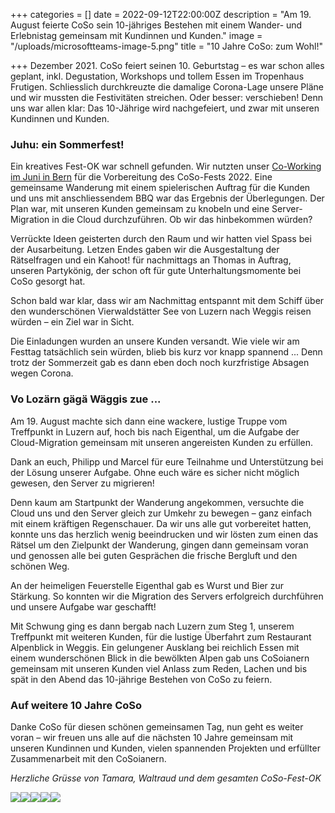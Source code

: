 +++
categories = []
date = 2022-09-12T22:00:00Z
description = "Am 19. August feierte CoSo sein 10-jähriges Bestehen mit einem Wander- und Erlebnistag gemeinsam mit Kundinnen und Kunden."
image = "/uploads/microsoftteams-image-5.png"
title = "10 Jahre CoSo: zum Wohl!"

+++
Dezember 2021. CoSo feiert seinen 10. Geburtstag – es war schon alles geplant, inkl. Degustation, Workshops und tollem Essen im Tropenhaus Frutigen. Schliesslich durchkreuzte die damalige Corona-Lage unsere Pläne und wir mussten die Festivitäten streichen. Oder besser: verschieben! Denn uns war allen klar: Das 10-Jährige wird nachgefeiert, und zwar mit unseren Kundinnen und Kunden. 

### Juhu: ein Sommerfest!

Ein kreatives Fest-OK war schnell gefunden. Wir nutzten unser [Co-Working im Juni in Bern](https://www.corporatesoftware.ch/blog/coworking-im-gemutlichen-effinger-in-bern/ "mehr erfahren zu unserem Co-Working in Bern") für die Vorbereitung des CoSo-Fests 2022. Eine gemeinsame Wanderung mit einem spielerischen Auftrag für die Kunden und uns mit anschliessendem BBQ war das Ergebnis der Überlegungen. Der Plan war, mit unseren Kunden gemeinsam zu knobeln und eine Server-Migration in die Cloud durchzuführen. Ob wir das hinbekommen würden? 

Verrückte Ideen geisterten durch den Raum und wir hatten viel Spass bei der Ausarbeitung. Letzen Endes gaben wir die Ausgestaltung der Rätselfragen und ein Kahoot! für nachmittags an Thomas in Auftrag, unseren Partykönig, der schon oft für gute Unterhaltungsmomente bei CoSo gesorgt hat.

Schon bald war klar, dass wir am Nachmittag entspannt mit dem Schiff über den wunderschönen Vierwaldstätter See von Luzern nach Weggis reisen würden – ein Ziel war in Sicht.

Die Einladungen wurden an unsere Kunden versandt. Wie viele wir am Festtag tatsächlich sein würden, blieb bis kurz vor knapp spannend ... Denn trotz der Sommerzeit gab es dann eben doch noch kurzfristige Absagen wegen Corona.

### Vo Lozärn gägä Wäggis zue ...

Am 19. August machte sich dann eine wackere, lustige Truppe vom Treffpunkt in Luzern auf, hoch bis nach Eigenthal, um die Aufgabe der Cloud-Migration gemeinsam mit unseren angereisten Kunden zu erfüllen.

Dank an euch, Philipp und Marcel für eure Teilnahme und Unterstützung bei der Lösung unserer Aufgabe. Ohne euch wäre es sicher nicht möglich gewesen, den Server zu migrieren!

Denn kaum am Startpunkt der Wanderung angekommen, versuchte die Cloud uns und den Server gleich zur Umkehr zu bewegen – ganz einfach mit einem kräftigen Regenschauer. Da wir uns alle gut vorbereitet hatten, konnte uns das herzlich wenig beeindrucken und wir lösten zum einen das Rätsel um den Zielpunkt der Wanderung, gingen dann gemeinsam voran und genossen alle bei guten Gesprächen die frische Bergluft und den schönen Weg.

An der heimeligen Feuerstelle Eigenthal gab es Wurst und Bier zur Stärkung. So konnten wir die Migration des Servers erfolgreich durchführen und unsere Aufgabe war geschafft!

Mit Schwung ging es dann bergab nach Luzern zum Steg 1, unserem Treffpunkt mit weiteren Kunden, für die lustige Überfahrt zum Restaurant Alpenblick in Weggis. Ein gelungener Ausklang bei reichlich Essen mit einem wunderschönen Blick in die bewölkten Alpen gab uns CoSoianern gemeinsam mit unseren Kunden viel Anlass zum Reden, Lachen und bis spät in den Abend das 10-jährige Bestehen von CoSo zu feiern. 

### Auf weitere 10 Jahre CoSo

Danke CoSo für diesen schönen gemeinsamen Tag, nun geht es weiter voran – wir freuen uns alle auf die nächsten 10 Jahre gemeinsam mit unseren Kundinnen und Kunden, vielen spannenden Projekten und erfüllter Zusammenarbeit mit den CoSoianern.

_Herzliche Grüsse von Tamara, Waltraud und dem gesamten CoSo-Fest-OK_

![](/uploads/microsoftteams-image-5.png)![](/uploads/microsoftteams-image-4.png)![](/uploads/microsoftteams-image-7.png)![](/uploads/microsoftteams-image-6.png)![](/uploads/microsoftteams-image-8.png)